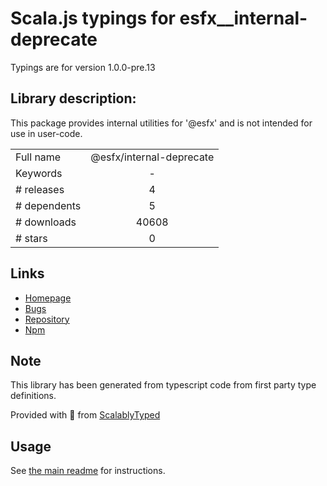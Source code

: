 
# Scala.js typings for esfx__internal-deprecate

Typings are for version 1.0.0-pre.13

## Library description:
This package provides internal utilities for '@esfx' and is not intended for use in user-code.

|                    |                 |
| ------------------ | :-------------: |
| Full name          | @esfx/internal-deprecate |
| Keywords           | - |
| # releases         | 4 |
| # dependents       | 5 |
| # downloads        | 40608 |
| # stars            | 0 |

## Links
- [Homepage](https://github.com/esfx/esfx#readme)
- [Bugs](https://github.com/esfx/esfx/issues)
- [Repository](https://github.com/esfx/esfx)
- [Npm](https://www.npmjs.com/package/%40esfx%2Finternal-deprecate)
    


## Note
This library has been generated from typescript code from first party type definitions.

Provided with :purple_heart: from [ScalablyTyped](https://github.com/oyvindberg/ScalablyTyped)

## Usage
See [the main readme](../../readme.md) for instructions.


